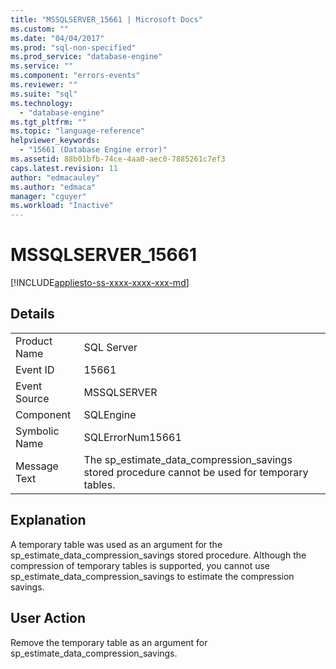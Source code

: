 ```yaml
---
title: "MSSQLSERVER_15661 | Microsoft Docs"
ms.custom: ""
ms.date: "04/04/2017"
ms.prod: "sql-non-specified"
ms.prod_service: "database-engine"
ms.service: ""
ms.component: "errors-events"
ms.reviewer: ""
ms.suite: "sql"
ms.technology: 
  - "database-engine"
ms.tgt_pltfrm: ""
ms.topic: "language-reference"
helpviewer_keywords: 
  - "15661 (Database Engine error)"
ms.assetid: 88b01bfb-74ce-4aa0-aec0-7885261c7ef3
caps.latest.revision: 11
author: "edmacauley"
ms.author: "edmaca"
manager: "cguyer"
ms.workload: "Inactive"
---
```

# MSSQLSERVER_15661
[!INCLUDE[appliesto-ss-xxxx-xxxx-xxx-md](../../includes/appliesto-ss-xxxx-xxxx-xxx-md.md)]
  
## Details  
  
|||  
|-|-|  
|Product Name|SQL Server|  
|Event ID|15661|  
|Event Source|MSSQLSERVER|  
|Component|SQLEngine|  
|Symbolic Name|SQLErrorNum15661|  
|Message Text|The sp_estimate_data_compression_savings stored procedure cannot be used for temporary tables.|  
  
## Explanation  
A temporary table was used as an argument for the sp_estimate_data_compression_savings stored procedure. Although the compression of temporary tables is supported, you cannot use sp_estimate_data_compression_savings to estimate the compression savings.  
  
## User Action  
Remove the temporary table as an argument for sp_estimate_data_compression_savings.  
  
